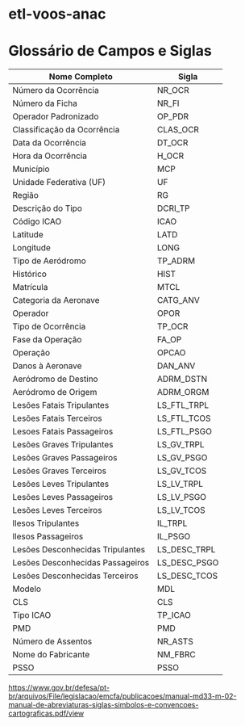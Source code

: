 # etl-voos-anac

# Glossário de Campos e Siglas

| Nome Completo | Sigla |
|-------------------------------|--------|
| Número da Ocorrência | NR_OCR |
| Número da Ficha | NR_FI |
| Operador Padronizado | OP_PDR |
| Classificação da Ocorrência | CLAS_OCR |
| Data da Ocorrência | DT_OCR |
| Hora da Ocorrência | H_OCR |
| Município | MCP |
| Unidade Federativa (UF) | UF |
| Região | RG |
| Descrição do Tipo | DCRI_TP |
| Código ICAO | ICAO |
| Latitude | LATD |
| Longitude | LONG |
| Tipo de Aeródromo | TP_ADRM |
| Histórico | HIST |
| Matrícula | MTCL |
| Categoria da Aeronave | CATG_ANV |
| Operador | OPOR |
| Tipo de Ocorrência | TP_OCR |
| Fase da Operação | FA_OP |
| Operação | OPCAO |
| Danos à Aeronave | DAN_ANV |
| Aeródromo de Destino | ADRM_DSTN |
| Aeródromo de Origem | ADRM_ORGM |
| Lesões Fatais Tripulantes | LS_FTL_TRPL |
| Lesões Fatais Terceiros | LS_FTL_TCOS |
| Lesoes Fatais Passageiros | LS_FTL_PSGO |
| Lesões Graves Tripulantes | LS_GV_TRPL |
| Lesões Graves Passageiros | LS_GV_PSGO |
| Lesões Graves Terceiros | LS_GV_TCOS |
| Lesões Leves Tripulantes | LS_LV_TRPL |
| Lesões Leves Passageiros | LS_LV_PSGO |
| Lesões Leves Terceiros | LS_LV_TCOS |
| Ilesos Tripulantes | IL_TRPL |
| Ilesos Passageiros | IL_PSGO |
| Lesões Desconhecidas Tripulantes | LS_DESC_TRPL |
| Lesões Desconhecidas Passageiros | LS_DESC_PSGO |
| Lesões Desconhecidas Terceiros | LS_DESC_TCOS |
| Modelo | MDL |
| CLS | CLS |
| Tipo ICAO | TP_ICAO |
| PMD | PMD |
| Número de Assentos | NR_ASTS |
| Nome do Fabricante | NM_FBRC |
| PSSO | PSSO |

https://www.gov.br/defesa/pt-br/arquivos/File/legislacao/emcfa/publicacoes/manual-md33-m-02-manual-de-abreviaturas-siglas-simbolos-e-convencoes-cartograficas.pdf/view